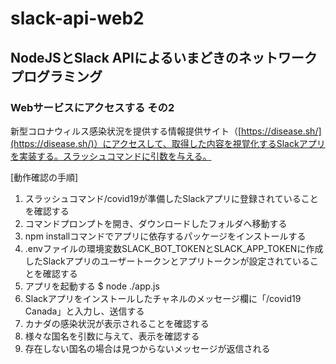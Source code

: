 # slack-api-web2

## NodeJSとSlack APIによるいまどきのネットワークプログラミング

### Webサービスにアクセスする その2

新型コロナウィルス感染状況を提供する情報提供サイト（[https://disease.sh/](https://disease.sh/)）にアクセスして、取得した内容を視覚化するSlackアプリを実装する。スラッシュコマンドに引数を与える。

[動作確認の手順]

1. スラッシュコマンド/covid19が準備したSlackアプリに登録されていることを確認する
1. コマンドプロンプトを開き、ダウンロードしたフォルダへ移動する
1. npm installコマンドでアプリに依存するパッケージをインストールする
1. .envファイルの環境変数SLACK_BOT_TOKENとSLACK_APP_TOKENに作成したSlackアプリのユーザートークンとアプリトークンが設定されていることを確認する
1. アプリを起動する
    $ node ./app.js
1. Slackアプリをインストールしたチャネルのメッセージ欄に「/covid19 Canada」と入力し、送信する
1. カナダの感染状況が表示されることを確認する
1. 様々な国名を引数に与えて、表示を確認する
1. 存在しない国名の場合は見つからないメッセージが返信される
